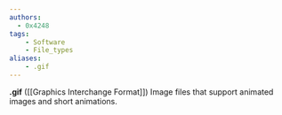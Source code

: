 ```yaml
---
authors:
  - 0x4248
tags:
    - Software
    - File_types
aliases:
    - .gif
---
```

**.gif** ([[Graphics Interchange Format]]) Image files that support animated images and short animations.
